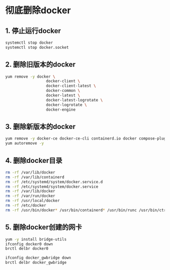 # 彻底删除docker

## 1. 停止运行docker

```sh
systemctl stop docker
systemctl stop docker.socket
```

## 2. 删除旧版本的docker

```sh
yum remove -y docker \
                  docker-client \
                  docker-client-latest \
                  docker-common \
                  docker-latest \
                  docker-latest-logrotate \
                  docker-logrotate \
                  docker-engine
```

## 3. 删除新版本的docker

```sh
yum remove -y docker-ce docker-ce-cli containerd.io docker compose-plugin
yum autoremove -y
```

## 4. 删除docker目录

```sh
rm -rf /var/lib/docker
rm -rf /var/lib/containerd
rm -rf /etc/systemd/system/docker.service.d
rm -rf /etc/systemd/system/docker.service
rm -rf /var/lib/docker
rm -rf /var/run/docker
rm -rf /usr/local/docker
rm -rf /etc/docker
rm -rf /usr/bin/docker* /usr/bin/containerd* /usr/bin/runc /usr/bin/ctr
```

## 5. 删除docker创建的网卡

```sh
yum -y install bridge-utils
ifconfig docker0 down
brctl delbr docker0

ifconfig docker_gwbridge down
brctl delbr docker_gwbridge
```

